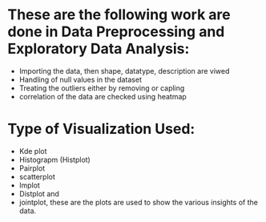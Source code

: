 # These are the following work are done in Data Preprocessing and Exploratory Data Analysis:
* Importing the data, then shape, datatype, description are viwed
* Handling of null values in the dataset 
* Treating the outliers either by removing or capling 
* correlation of the data are checked using heatmap
# Type of Visualization Used:
* Kde plot
* Histograpm (Histplot)
* Pairplot
* scatterplot
* lmplot 
* Distplot and
* jointplot, these are the plots are used to show the various insights of the data.
